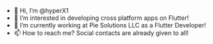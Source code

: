- 👋 Hi, I’m @hyperX1
- 👀 I’m interested in developing cross platform apps on Flutter!
- 🌱 I’m currently working at Pie Solutions LLC as a Flutter Developer!
- 📫 How to reach me? Social contacts are already given to all!

<!---
hyperX1/hyperX1 is a ✨ special ✨ repository because its `README.md` (this file) appears on your GitHub profile.
You can click the Preview link to take a look at your changes.
--->
